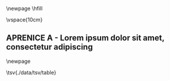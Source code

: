 \newpage
\hfill

\vspace{10cm}

## APRENICE A - Lorem ipsum dolor sit amet, consectetur adipiscing

\newpage

\tsv{./data/tsv/table}
